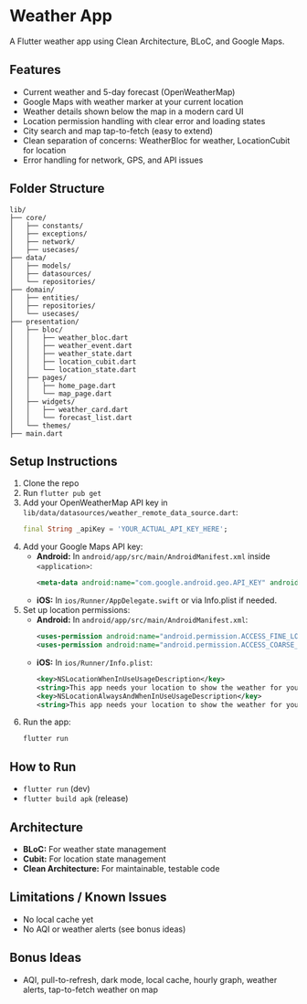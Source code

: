 # Weather App

A Flutter weather app using Clean Architecture, BLoC, and Google Maps.

## Features
- Current weather and 5-day forecast (OpenWeatherMap)
- Google Maps with weather marker at your current location
- Weather details shown below the map in a modern card UI
- Location permission handling with clear error and loading states
- City search and map tap-to-fetch (easy to extend)
- Clean separation of concerns: WeatherBloc for weather, LocationCubit for location
- Error handling for network, GPS, and API issues

## Folder Structure
```
lib/
├── core/
│   ├── constants/
│   ├── exceptions/
│   ├── network/
│   ├── usecases/
├── data/
│   ├── models/
│   ├── datasources/
│   └── repositories/
├── domain/
│   ├── entities/
│   ├── repositories/
│   └── usecases/
├── presentation/
│   ├── bloc/
│   │   ├── weather_bloc.dart
│   │   ├── weather_event.dart
│   │   ├── weather_state.dart
│   │   ├── location_cubit.dart
│   │   └── location_state.dart
│   ├── pages/
│   │   ├── home_page.dart
│   │   └── map_page.dart
│   ├── widgets/
│   │   ├── weather_card.dart
│   │   └── forecast_list.dart
│   └── themes/
├── main.dart
```

## Setup Instructions
1. Clone the repo
2. Run `flutter pub get`
3. Add your OpenWeatherMap API key in `lib/data/datasources/weather_remote_data_source.dart`:
   ```dart
   final String _apiKey = 'YOUR_ACTUAL_API_KEY_HERE';
   ```
4. Add your Google Maps API key:
   - **Android:** In `android/app/src/main/AndroidManifest.xml` inside `<application>`:
     ```xml
     <meta-data android:name="com.google.android.geo.API_KEY" android:value="YOUR_API_KEY_HERE"/>
     ```
   - **iOS:** In `ios/Runner/AppDelegate.swift` or via Info.plist if needed.
5. Set up location permissions:
   - **Android:** In `android/app/src/main/AndroidManifest.xml`:
     ```xml
     <uses-permission android:name="android.permission.ACCESS_FINE_LOCATION" />
     <uses-permission android:name="android.permission.ACCESS_COARSE_LOCATION" />
     ```
   - **iOS:** In `ios/Runner/Info.plist`:
     ```xml
     <key>NSLocationWhenInUseUsageDescription</key>
     <string>This app needs your location to show the weather for your area.</string>
     <key>NSLocationAlwaysAndWhenInUseUsageDescription</key>
     <string>This app needs your location to show the weather for your area even when the app is in the background.</string>
     ```
6. Run the app:
   ```
   flutter run
   ```

## How to Run
- `flutter run` (dev)
- `flutter build apk` (release)

## Architecture
- **BLoC:** For weather state management
- **Cubit:** For location state management
- **Clean Architecture:** For maintainable, testable code

## Limitations / Known Issues
- No local cache yet
- No AQI or weather alerts (see bonus ideas)

## Bonus Ideas
- AQI, pull-to-refresh, dark mode, local cache, hourly graph, weather alerts, tap-to-fetch weather on map
